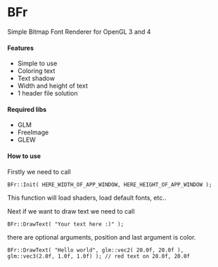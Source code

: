 BFr
===

Simple Bitmap Font Renderer for OpenGL 3 and 4

#### Features
 - Simple to use
 - Coloring text
 - Text shadow
 - Width and height of text  
 - 1 header file solution  

#### Required libs
- GLM
- FreeImage
- GLEW 

#### How to use

Firstly we need to call 
```
BFr::Init( HERE_WIDTH_OF_APP_WINDOW, HERE_HEIGHT_OF_APP_WINDOW );
```

This function will load shaders, load default fonts, etc..

Next if we want to draw text we need to call 
```
BFr::DrawText( "Your text here :)" );
```
there are optional arguments, position and last argument is color.

```
BFr::DrawText( "Hello world", glm::vec2( 20.0f, 20.0f ), glm::vec3(2.0f, 1.0f, 1.0f) ); // red text on 20.0f, 20.0f
